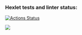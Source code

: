 ### Hexlet tests and linter status:
[![Actions Status](https://github.com/ibanb/backend-project-lvl1/workflows/hexlet-check/badge.svg)](https://github.com/ibanb/backend-project-lvl1/actions)

<a href="https://codeclimate.com/github/codeclimate/codeclimate/maintainability"><img src="https://api.codeclimate.com/v1/badges/a99a88d28ad37a79dbf6/maintainability" /></a>
